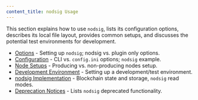 ```yaml
---
content_title: nodsig Usage
---
```


This section explains how to use `nodsig`, lists its configuration options, describes its local file layout, provides common setups, and discusses the potential test environments for development.

* [Options](00_nodsig-options.md) - Setting up `nodsig`; nodsig vs. plugin only options.
* [Configuration](01_nodsig-configuration.md) - CLI vs. `config.ini` options; `nodsig` example.
* [Node Setups](02_node-setups/index.md) - Producing vs. non-producing nodes setup.
* [Development Environment](03_development-environment/index.md) - Setting up a development/test environment.
* [nodsig Implementation](05_nodsig-implementation.md) - Blockchain state and storage, `nodsig` read modes.
* [Deprecation Notices](https://github.com/EOSIO/eos/issues/7597) - Lists `nodsig` deprecated functionality.
